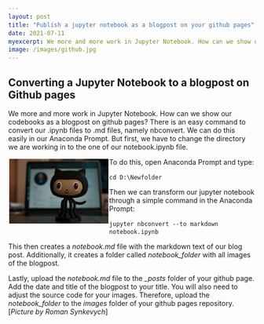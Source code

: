 ```yaml
---
layout: post
title: "Publish a jupyter notebook as a blogpost on your github pages"
date: 2021-07-11
myexcerpt: We more and more work in Jupyter Notebook. How can we show our codebooks as a blogpost on github pages? 
image: /images/github.jpg
---
```


## Converting a Jupyter Notebook to a blogpost on Github pages

We more and more work in Jupyter Notebook. How can we show our codebooks as a blogpost on github pages? There is an easy command to convert our .ipynb files to .md files, namely nbconvert. We can do this easily in our Anaconda Prompt. But first, we have to change the directory we are working in to the one of our notebook.ipynb file. 

<img src="/images/github.jpg" alt="database" style="float:left;margin: 2px 2px 2px 2px;max-width:40%;"/>

To do this, open Anaconda Prompt and type: 

```
cd D:\Newfolder
```

Then we can transform our jupyter notebook through a simple command in the Anaconda Prompt: 

```
jupyter nbconvert --to markdown  notebook.ipynb 
````

This then creates a *notebook.md* file with the markdown text of our blog post. Additionally, it creates a folder called *notebook_folder* with all images of the blogpost. 

Lastly, upload the *notebook.md* file to the *_posts* folder of your github page. Add the date and title of the blogpost to your title. You will also need to adjust the source code for your images. Therefore, upload the *notebook_folder* to the *images* folder of your github pages repository. [*Picture by Roman Synkevych*] 
